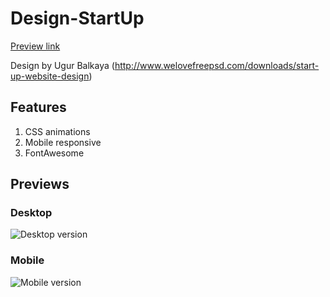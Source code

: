 # Design-StartUp
[Preview link](http://mark-eriksson.com/work/designs/StartUp)

Design by Ugur Balkaya (http://www.welovefreepsd.com/downloads/start-up-website-design)

## Features
1. CSS animations
2. Mobile responsive
3. FontAwesome

## Previews

### Desktop
![Desktop version](https://markshall.github.io/screenshots/StartUp/desktop.png)

### Mobile
![Mobile version](https://markshall.github.io/screenshots/StartUp/mobile.png)
